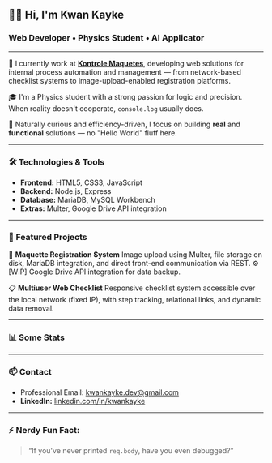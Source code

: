 ## 👨‍💻 Hi, I'm Kwan Kayke

### Web Developer • Physics Student • AI Applicator

---

🚀 I currently work at **[Kontrole Maquetes](https://www.kontrolemaquetes.com.br)**, developing web solutions for internal process automation and management — from network-based checklist systems to image-upload-enabled registration platforms.

🎓 I'm a Physics student with a strong passion for logic and precision. When reality doesn't cooperate, `console.log` usually does.

🧠 Naturally curious and efficiency-driven, I focus on building **real** and **functional** solutions — no "Hello World" fluff here.

---

### 🛠️ Technologies & Tools

* **Frontend:** HTML5, CSS3, JavaScript&#x20;
* **Backend:** Node.js, Express
* **Database:** MariaDB, MySQL Workbench
* **Extras:** Multer, Google Drive API integration

---

### 📂 Featured Projects

🔧 **Maquette Registration System**
Image upload using Multer, file storage on disk, MariaDB integration, and direct front-end communication via REST.
⚙️ \[WIP] Google Drive API integration for data backup.

📋 **Multiuser Web Checklist**
Responsive checklist system accessible over the local network (fixed IP), with step tracking, relational links, and dynamic data removal.

---

### 📊 Some Stats

---

### 📫 Contact

* Professional Email: [kwankayke.dev@gmail.com](mailto:kwankayke.dev@gmail.com)
* **LinkedIn:** [linkedin.com/in/kwankayke](https://linkedin.com/in/kwankayke)

---

### ⚡ Nerdy Fun Fact:

> “If you've never printed `req.body`, have you even debugged?”
